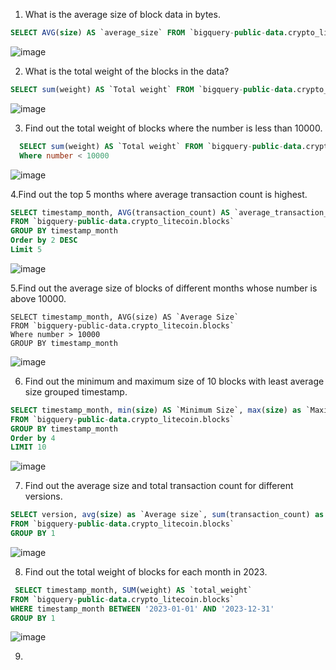 1. What is the average size of block data in bytes. 
```SQL
SELECT AVG(size) AS `average_size` FROM `bigquery-public-data.crypto_litecoin.blocks`
```
![image](https://github.com/Zoya1506/Zoya1506/assets/159045446/131328d0-1c82-4f04-8498-5295569a2622)

2. What is the total weight of the blocks in the data?
```SQL
SELECT sum(weight) AS `Total weight` FROM `bigquery-public-data.crypto_litecoin.blocks` 
```
![image](https://github.com/Zoya1506/Zoya1506/assets/159045446/8a469c33-4487-4205-9a8a-fbe564dfcedd)

3. Find out the total weight of blocks where the number is less than 10000.
```SQL
  SELECT sum(weight) AS `Total weight` FROM `bigquery-public-data.crypto_litecoin.blocks` 
  Where number < 10000
```
![image](https://github.com/Zoya1506/Zoya1506/assets/159045446/538e4c9c-4912-49d1-9b01-571abde61835)

4.Find out the top 5 months where average transaction count is highest. 
```SQL
SELECT timestamp_month, AVG(transaction_count) AS `average_transaction_count`
FROM `bigquery-public-data.crypto_litecoin.blocks`
GROUP BY timestamp_month 
Order by 2 DESC
Limit 5
```
![image](https://github.com/Zoya1506/Zoya1506/assets/159045446/3c5d5865-637d-4c13-9941-2a60b822cfdb)

5.Find out the average size of blocks of different months whose number is above 10000.
```
SELECT timestamp_month, AVG(size) AS `Average Size`
FROM `bigquery-public-data.crypto_litecoin.blocks`
Where number > 10000
GROUP BY timestamp_month 
```
![image](https://github.com/Zoya1506/Zoya1506/assets/159045446/6927eb75-32d6-4fe3-a1c2-416aefcb7368)

6. Find out the minimum and maximum size of 10 blocks with least average size grouped timestamp.
```SQL
SELECT timestamp_month, min(size) AS `Minimum Size`, max(size) as `Maximum size`, avg(size) as `Average size`
FROM `bigquery-public-data.crypto_litecoin.blocks`
GROUP BY timestamp_month 
Order by 4 
LIMIT 10
```
![image](https://github.com/Zoya1506/Zoya1506/assets/159045446/54baeaca-9e76-413d-b8d7-ef8e35936801)

7. Find out the average size and total transaction count for different versions.
```SQL
SELECT version, avg(size) as `Average size`, sum(transaction_count) as `Total transaction_count`
FROM `bigquery-public-data.crypto_litecoin.blocks`
GROUP BY 1 
```
![image](https://github.com/Zoya1506/Zoya1506/assets/159045446/d68affa2-b587-4c45-9b1e-7599a3b68b38)

8. Find out the total weight of blocks for each month in 2023.
```SQL
 SELECT timestamp_month, SUM(weight) AS `total_weight`
FROM `bigquery-public-data.crypto_litecoin.blocks`
WHERE timestamp_month BETWEEN '2023-01-01' AND '2023-12-31'
GROUP BY 1
```
![image](https://github.com/Zoya1506/Zoya1506/assets/159045446/ff2b17b9-300a-4b49-91d5-b066f23ba8a4)

9. 

